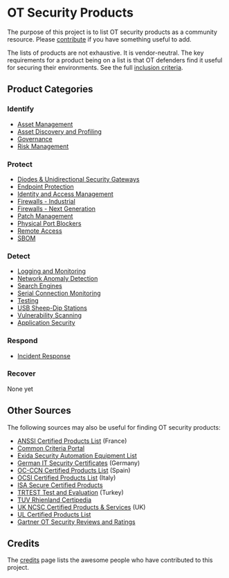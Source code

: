 # OT Security Products

The purpose of this project is to list OT security products as a community resource. Please [contribute](CONTRIBUTING.md) if you have something useful to add.

The lists of products are not exhaustive. It is vendor-neutral. The key requirements for a product being on a list is that OT defenders find it useful for securing their environments. See the full [inclusion criteria](Meta/Criteria.md).

## Product Categories

### Identify

* [Asset Management](Products/AssetMgmt.md)
* [Asset Discovery and Profiling](Products/AssetDiscoveryProfiling.md)
* [Governance](Products/Governance.md)
* [Risk Management](Products/RiskMgmt.md)

### Protect

* [Diodes & Unidirectional Security Gateways](Products/DiodesGateways.md)
* [Endpoint Protection](Products/EndpointProtection.md)
* [Identity and Access Management](Products/IAM.md)
* [Firewalls - Industrial](Products/IndustrialFirewalls.md)
* [Firewalls - Next Generation](Products/NGFW.md)
* [Patch Management](Products/PatchManagement.md)
* [Physical Port Blockers](Products/PortBlockers.md)
* [Remote Access](Products/RemoteAccess.md)
* [SBOM](Products/SBOM.md)

### Detect

* [Logging and Monitoring](Products/LoggingMonitoring.md)
* [Network Anomaly Detection](Products/NAD.md)
* [Search Engines](Products/SearchEngines.md)
* [Serial Connection Monitoring](Products/Serial.md)
* [Testing](Products/Testing.md)
* [USB Sheep-Dip Stations](Products/USBSheepDip.md)
* [Vulnerability Scanning](Products/Vuln.md)
* [Application Security](Products/Appsec.md)

### Respond
* [Incident Response](Products/IncidentResponse.md)

### Recover
None yet

## Other Sources

The following sources may also be useful for finding OT security products:

* [ANSSI Certified Products List](https://www.ssi.gouv.fr/en/products/certified-products/) (France)
* [Common Criteria Portal](https://www.commoncriteriaportal.org/products/)
* [Exida Security Automation Equipment List](https://www.exida.com/SAEL-Security)
* [German IT Security Certificates](https://www.bsi.bund.de/EN/Topics/Certification/certification_node.html) (Germany)
* [OC-CCN Certified Products List](https://oc.ccn.cni.es/en/certified-products/certified-products) (Spain)
* [OCSI Certified Products List](https://ocsi.isticom.it/index.php/elenchi-certificazioni/prodotti-certificati) (Italy)
* [ISA Secure Certified Products](https://isasecure.org/en-US/End-Users)
* [TRTEST Test and Evaluation](https://tr-test.com.tr/trtest/views/sertifikalarimiz.html) (Turkey)
* [TUV Rhienland Certipedia](https://www.certipedia.com/?locale=en)
* [UK NCSC Certified Products & Services](https://www.ncsc.gov.uk/section/products-services/introduction) (UK)
* [UL Certified Products List](https://iq.ulprospector.com/en/_?qm=10005:766&p=10005)
* [Gartner OT Security Reviews and Ratings](https://www.gartner.com/reviews/market/operational-technology-security)

## Credits
The [credits](Meta/Credits.md) page lists the awesome people who have contributed to this project.
